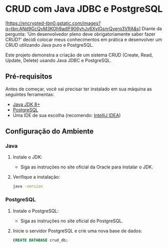 # CRUD com Java JDBC e PostgreSQL
[https://encrypted-tbn0.gstatic.com/images?q=tbn:ANd9GcQyM3KOh9adIF906yhJv6XyIGsnrQverq3VRA&s]
Diante da pergunta: 'Um desenvolvedor pleno deve obrigatoriamente saber fazer CRUD?' decidi colocar meus conhecimentos em prática e desenvolver um CRUD utilizando Java puro e PostgreSQL.

Este projeto demonstra a criação de um sistema CRUD (Create, Read, Update, Delete) usando Java JDBC e PostgreSQL.

## Pré-requisitos

Antes de começar, você vai precisar ter instalado em sua máquina as seguintes ferramentas:

- [Java JDK 8+](https://www.oracle.com/java/technologies/javase-jdk11-downloads.html)
- [PostgreSQL](https://www.postgresql.org/download/)
- Uma IDE de sua escolha (recomendo: [IntelliJ IDEA](https://www.jetbrains.com/idea/download/))

## Configuração do Ambiente

### Java

1. Instale o JDK:
    - Siga as instruções no site oficial da Oracle para instalar o JDK.

2. Verifique a instalação:
    ```bash
    java -version
    ```

### PostgreSQL

1. Instale o PostgreSQL:
    - Siga as instruções no site oficial do PostgreSQL.

2. Inicie o servidor PostgreSQL e crie uma nova base de dados:
    ```sql
    CREATE DATABASE crud_db;
    ```


